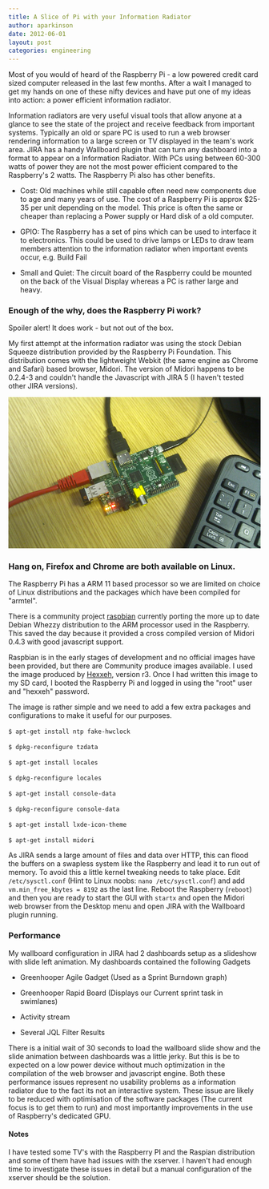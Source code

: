 ```yaml
---
title: A Slice of Pi with your Information Radiator
author: aparkinson
date: 2012-06-01
layout: post
categories: engineering
---
```

 
Most of you would of heard of the Raspberry Pi - a low powered credit card sized computer released in the last few months. After a wait I managed to get my hands on one of these nifty devices and have put one of my ideas into action: a power efficient information radiator.

Information radiators are very useful visual tools that allow anyone at a glance to see the state of the project and receive feedback from important systems. Typically an old or spare PC is used to run a web browser rendering information to a large screen or TV displayed in the team's work area. JIRA has a handy Wallboard plugin that can turn any dashboard into a format to appear on a Information Radiator.
<span class="more"></span>
With PCs using between 60-300 watts of power they are not the most power efficient compared to the Raspberry's 2 watts. The Raspberry Pi also has other benefits.

* Cost: Old machines while still capable often need new components due to age and many years of use. The cost of a Raspberry Pi is approx $25-35 per unit depending on the model. This price is often the same or cheaper than replacing a Power supply or Hard disk of a old computer.

* GPIO: The Raspberry has a set of pins which can be used to interface it to electronics. This could be used to drive lamps or LEDs to draw team members attention to the information radiator when important events occur, e.g. Build Fail

* Small and Quiet: The circuit board of the Raspberry could be mounted on the back of the Visual Display whereas a PC is rather large and heavy.

### Enough of the why, does the Raspberry Pi work?
Spoiler alert! It does work - but not out of the box.

My first attempt at the information radiator was using the stock Debian Squeeze distribution provided by the Raspberry Pi Foundation. This distribution comes with the lightweight Webkit (the same engine as Chrome and Safari) based browser, Midori. The version of Midori happens to be 0.2.4-3 and couldn't handle the Javascript with JIRA 5  (I haven't tested other JIRA versions).

![Raspberry Pi Assembled](/assets/images/post/RaspberryPiAssembled.jpg)

### Hang on, Firefox and Chrome are both available on Linux.
The Raspberry Pi has a ARM 11 based processor so we are limited on choice of Linux distributions and the packages which have been compiled for "armtel".

There is a community project [raspbian](http://www.raspbian.org/) currently porting the more up to date Debian Whezzy distribution to the ARM processor used in the Raspberry. This saved the day because it provided a cross compiled version of Midori 0.4.3 with good javascript support.

Raspbian is in the early stages of development and no official images have been provided, but there are Community produce images available. I used the image produced by [Hexxeh](http://www.raspbian.org/HexxehImages), version r3. Once I had written this image to my SD card, I booted the Raspberry Pi and logged in using the "root" user and "hexxeh" password. 

The image is rather simple and we need to add a few extra packages and configurations to make it useful for our purposes.


```$ apt-get install ntp fake-hwclock```

```$ dpkg-reconfigure tzdata```

```$ apt-get install locales```

```$ dpkg-reconfigure locales```

```$ apt-get install console-data```

```$ dpkg-reconfigure console-data```

```$ apt-get install lxde-icon-theme```

```$ apt-get install midori```

As JIRA sends a large amount of files and data over HTTP, this can flood the buffers on a swapless system like the Raspberry and lead it to run out of memory. To avoid this a little kernel tweaking needs to take place. Edit ```/etc/sysctl.conf``` (Hint to Linux noobs: ```nano /etc/sysctl.conf```) and add ```vm.min_free_kbytes = 8192``` as the last line. Reboot the Raspberry (```reboot```) and then you are ready to start the GUI with ```startx``` and open the Midori web browser from the Desktop menu and open JIRA with the Wallboard plugin running.

### Performance

My wallboard configuration in JIRA had 2 dashboards setup as a slideshow with slide left animation. My dashboards contained the following Gadgets
 
* Greenhooper Agile Gadget (Used as a Sprint Burndown graph)

* Greenhooper Rapid Board (Displays our Current sprint task in swimlanes)

* Activity stream

* Several JQL Filter Results

There is a initial wait of 30 seconds to load the wallboard slide show and the slide animation between dashboards was a little jerky. But this is be to expected on a low power device without much optimization in the compilation of the web browser and javascript engine. Both these performance issues represent no usability problems as a information radiator due to the fact its not an interactive system. These issue are likely to be reduced with optimisation of the software packages (The current focus is to get them to run) and most importantly improvements in the use of Raspberry's dedicated GPU.


#### Notes
I have tested some TV's with the Raspberry PI and the Raspian distribution and some of them have had issues with the xserver. I haven't had enough time to investigate these issues in detail but a manual configuration of the xserver should be the solution.